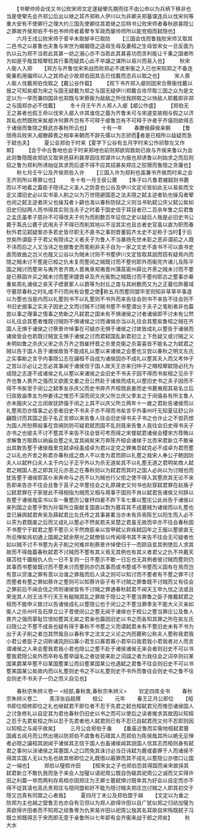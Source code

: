 <!-- { "loadSidebar": true } -->
　　【书翚帅师会伐又书公败宋师文定遂疑翚先期而往不由公命以为兵柄下移非也当是使翚先会齐郑公后出以继之耳齐郑称人伊川以为非卿夫郑蓄谋连兵以伐宋何等重大安有不使卿行之理大约三国先使卿往其君继之后特书公败宋师者春秋欲甚隠公之罪故齐侯郑伯不书也书帅师者着翚专军政而屡帅师所以能党桓而弑隠也】
　　六月壬戌公败宋师于菅辛未取郜辛巳取防
　　【三国会伐而鲁独败宋师又取其二邑书之以甚鲁也夫鲁与宋世为婚姻隠之适母生母及妻桓之生母皆宋女一旦反面为仇以云为郑不当若此其甚一祊之溺心亦不当若此其甚喜功而贪利能让千乗之国者所为如是乎哉宜桓翚稔其行事而疑其心此不卒譲之谋所以易兴而易入也】
　　秋宋人衞人入郑
　　【郑方与齐鲁伐宋宋战而败郑必不虞宋衞之入已也宋知郑之不备连衞乗机用偏师以入之其师必少故郑伯因其去已伐戴而恣兵以取之也】
　　宋人蔡人衞人伐戴郑伯伐取之【戴公谷作载】
　　【观下书齐郑入郕则因宋合蔡衞伐戴以报之可知矣郕为宋之与国无疑戴为郑之与国无疑伊川郑戴合攻尽取三国之众为是文定以为一举而兼四国非也郑既与宋蔡衞为敌敌之所伐我顾取之以快敌人耶戴即非郑之与国郑亦必不伐戴】
　　冬十月壬午齐人郑人入郕【郕公作盛】
　　【郑伯无王之甚者也假王命以伐宋入郕入许其谁信之葢为齐鲁未可与宋遽变故相与假之以济其私也然既败宋矣郕许何罪齐岂有不可释于郕鲁岂有不可释于许者乎齐僖则欲得志于诸侯而鲁隠之黩武亦春秋所讥也】
　　十有一年
　　春滕侯薛侯来朝
　　【鲁隠用兵败宋入郕滕薛畏之相率来朝而不辞先儒以为志骄而者是已桓所以益疑而急于弑也夫】
　　夏公会郑伯于时来【夏字下公谷有五月字时来公作祁黎左又作郲】
　　【会于中丘鲁地也会于时来郑地也前则郑欲钩致助已故与齐侯来鲁以为会此则鲁隠既收郑祊又取宋邑获利甚厚因往郑谋许以为报也郑诱鲁以利始求之而后则招之鲁为郑利所诱始従其求而后遂不得不应其招甚矣郑庄之狡猾而鲁隠之贪庸也】
　　秋七月壬午公及齐侯郑伯入许
　　【三国入许为郑利也虽兼书齐侯而时来之会无齐则所以専罪公也】
　　冬十有一月壬辰公薨
　　【朱子曰凡鲁君被弑则书薨而以不地着之葢臣子隠讳之义圣人之防意也公谷及伊川文定论皆如此无以易矣而文定又谓旧史必以实书圣人削之以为万世隠避国恶之法夫隠之弑主逆者轨也操刄者翚也闵之弑主逆者庆父也操刄者卜齮也准以春秋防狱之义则当书轨弑公庆父弑公矣如旧史归狱两人而书得其实则当夫子之时着于国史信于耳目者已二百余年鲁之后君鲁之孟氏虽孝子慈孙不可得改夫子何为而削数百年征信之史以疑后人哉是必旧史书公薨于蒍氏公薨于武闱夫子不得已而削其地以不没其实也且古者史官虽以直为职而春秋外君见弑疑案亦多若史皆尽职无不直书之事则晋董狐齐太史不足称于当时于后世矣所谓臣子于君父有隠讳之义者夫子为鲁人不当暴扬先世未彰之恶非谓前之人既不讳而后之人又当讳之也据鲁史而笔削非夫子自为一家之文史不直书不可以直书史直而故曲之岂义也哉又公谷以为贼未讨则不书塟伊川文定皆取其説而窃有疑焉内而隠之贼未讨不塟是已桓之仇未复而塟闵之贼既讨而不塟何耶外而衞完齐诸儿及陈平国之贼讨而塟宋与夷齐舍齐商人晋夷臯郑夷晋州蒲莒密州薛比齐荼之贼未讨而不塟是已蔡固许买之贼未讨而塟宋捷晋卓及齐光衞剽之贼既讨而不塟何耶古之塟事亦綦重矣周礼诸侯之丧天子缌衰冢人以爵等为封丘之度与其树数而又为之正墓位跸墓域守墓禁春秋之时礼或不行而尚有会塟之使称五月而塟同盟毕至则知非草草卒事遂以为塟也当是内而以礼塟则书不以礼塟则不书外而来告往会则书不来告不往会则不书旧史据事之实夫子因史之文而讨贼不讨贼书塟不书塟谓出于夫子之笔削者非也葢尝以事之理事之情事之势断之凡弑君之国未有不惧诸侯之讨者诸侯即不讨未有公然以礼往会其塟者惟既讨贼则不惧诸侯之讨而诸侯亦当以礼往会其塟矣鲁桓之贼在齐国人无惧于诸侯之讨蔡景许悼事在可疑亦无惧于诸侯之讨故皆成礼以塟告于诸侯而诸侯皆会也若既讨贼宜无惧于诸侯之讨而君弑国乱新君初立上下危疑又或讨贼之义未明如鲁之杀庆父宋之杀万齐之戮崔杼晋之杀里克衞之杀甯喜皆不能名之为弑君之贼以告于国人告于诸侯故皆不能成礼以塟以来诸侯之会塟也又尝以春秋之明文左氏之实事断之言乎内事隠公志在譲桓不自成为诸侯因亦不成礼以塟其夫人而又考仲子之宫以示必让之志必其事闻于诸侯信于国人故天王亦来归仲子之赗桓翚弑隠必托为成隠之志遂不成诸侯之礼以塟以来诸侯之会旧史不书夫子因不得而书矣桓之见杀于齐也鲁人畏齐之强而又欲匿文姜之丑公然赴于诸侯而成礼以塟旧史书之夫子因而不得不书矣至于闵公之弑季友杀庆父而史书奔齐齐桓戮哀姜而史书薨夷观其易名立后归丧致庙季友为仲姜讳之惟恐不深而闵又庆父所立庆父季友之于闵僖各有所主鲁人亦未服庆父之立闵故犹跻僖于闵之上其不以庆父所立两年十一嵗之君赴告诸侯而以礼塟焉恐亦情事之必至者旧史不书夫子亦不得而书矣言乎外事州吁无知夏征舒公孙翩既讨而其国之臣子名正言顺以来告鲁人往会旧史得书夫子书之也许止之不尝药想为国人所恕蔡般事在宫阃防防可疑君弑而国不乱则竟来告鲁人竟往会旧史得书夫子亦书之也彼夫不讨不塟其不来告不往会皆可考而得之宋督弑君诸侯会稷宋方荐贿以求解鲁方取鼎以纳庙会塟之礼宜其阙矣宋万奔陈齐桓会诸侯于北杏宋君新立不敢亲出其敢告塟于诸侯哉里克弑卓经虽成卓为君以定克之罪夷吾弑克必不成卓为君而塟之以礼也齐舍之称君亦春秋成之商人不以舍为君而顾以礼塟之哉宋人奉公子鲍因防夫人以弑杵臼夫人主于内公子正乎外以为杀无道矣其不以礼塟无道之君明矣商人弑君之贼国人恶之即其兄元亦恶之在春秋则以为弑君而其时之国人必尚以为讨贼也而犹告塟于诸侯耶莒仆来奔命与之邑不以为贼也行父拒之使不得入其塟庶其无论不来告即来告亦不往会且鲁于莒子之卒塟往会之礼原疎史又何书也赵穿弑君罪在赵盾子公弑君罪在子家彼此不得相指为贼而又相与用事于国则不肯以弑君告诸侯又何辞以告塟于诸侯哉栾书以车一乗塟厉公崔杼四翣不跸下车七乗以塟庄公此尚告于诸侯以来列国之会塟乎剽为孙甯所立衞献复国直以剽为簒耳其不成簒贼为诸侯而以礼塟也宜已展舆弑君奔吴及薛弑君比左氏传之其事甚畧当亦未有异焉陈乞以阳生而入必不以茶为君既废之后而又成礼以塟必不然矣若夫吴楚之君虽无故而卒亦不往会春秋固不书塟宁于弑君之塟不塟示义乎然商臣亲以宫甲弑父弃疾弑囚年之王服以塟彼直无所忌惮矣呉初通上国阍之弑余祭光之弑僚皆以传闻得书其不来告不往会无可疑者也如以贼不讨不书塟为夫子削之何难并削蔡景许悼使归于一而顾自变其例使后人求其故而不得哉葢春秋弑君不讨贼而不塟有其义焉无其例也有其义者君父之仇不共戴天寝苫枕千圗报仇人仇一日不复则一日不塟示不敢一日忘也无其例者彼讨贼而塟则仍其事而书塟彼既讨而不塟未讨而塟则亦仍其事而或书塟或不书塟而义固有在焉而岂有意以贷谁之罪有意以治谁之罪哉而后人读之则可以知讨而不塟者有不塟之罪不讨而塟者有塟之罪如蔡许之塟则可以知蔡许臣子有不讨贼之罪鲁既不讨贼而又有往会之罪前后不闻会伐之师则诸侯皆有不讨贼之罪通春秋弑君不闻天王申九伐之法或且荣宠其人则王法不行天王有縦贼奨乱之罪故于隠公之不塟当罪鲁之臣子推戴弑君之桓而不能申义致讨以告诸侯成礼以塟隠公也于闵公之不塟当罪季友不能大义灭亲如衞人之杀州吁及石厚立公子晋使闵公之塟无闻于诸侯也于桓公之塟当罪庄公及鲁人畏齐之强而蒙耻饮恨如塟其无故之君亲也葢因旧史以书之而各知其罪之所在矣左氏曰隠公之不塟不成丧也疑有得于春秋不书塟之义而谓弑君未有不塟旧史未有不书为出于夫子削之者岂其然哉且以春秋字之法文之义论之内而薨称公称夫人塟称我君我小君公者臣子之词称诸异则曰寡小君生曰寡君寡小君卒曰我君我小君我者对人而言谓诸侯之人来会塟我君我小君也隠公之塟不赴于诸侯诸侯无来会者则旧史不可以书塟我君隠公矣外而卒称名塟举諡名之者従彼来赴之词諡之者为我往会之词卒则曰某国某爵某卒塟不曰某国塟某公而曰塟某国某公也遇弑之君鲁不往会则旧史不可以书塟某国某公矣故内而以礼塟则史书之不以礼塟则史不书外而鲁往会则史书之鲁不往会则史不书夫子一仍之而义自见也】











　　春秋宗朱辨义卷一
<经部,春秋类,春秋宗朱辨义>
　　钦定四库全书
　　春秋宗朱辨义卷二
　　髙淳张自超撰
　　桓公
　　元年
　　春王正月公即位
　　【桓书即位桓修即位之礼也继弑君不即位者不忍于先君之弑也桓弑君兄而惟恐诸侯国人之讨急修礼以自定其为君也春秋仍旧史以书之而可以使后之读者推求其故因以知桓之忍于先君矣桓之所以忍于先君者他人弑君则已有不忍已自弑君而又何不忍耶则因以知桓之与闻乎故矣】
　　三月公会郑伯于垂
　　【垂虽近鲁而实衞地桓弑君簒国甫五阅月而公然出境以防郑伯不虞鲁有石碏其人而郑伯为陈侯哉其所以絶无忌惮者必隠之譲桓其説闻于诸侯其志信于国人也虽诸侯闻其説国人信其志而桓则身有弑君之事何以涂诸侯之耳塞国人之口而免其诛讨必当日讳弑为薨或委罪于人而诸侯不得其实国人无以为名也故其修即位之礼既借以蔽罪而其不成礼以塟隠公亦借口让国之一端也】
　　郑伯以璧假许田
　　【桓宋女之子也郑伯恐其得国而亲宋故挟其弑君新立不敢仇我而急于来会人加璧以请祀周公既自伪输其祀周公之诚而又实得许田之利葢一举而两利存焉桓亦因郑庄为王卿士簒弑惧讨既幸其为好会以自定而亦不得不従其请也高氏责郑庄与隠同盟和好不能为隠讨贼夫郑庄岂讨贼之人即其初交于隠又岂真有同盟之心者哉】
　　夏四月丁未公及郑伯盟于越
　　【文定以为垂之防郑为主也越之盟鲁志也亦自有见但以为郑人欲得许田以自广犹似郑之归祊加璧为真欲得许田者而不知郑之结鲁専为仇宋易许田以祀周公独其名耳故自宋殇既弑子冯既立郑既得志于宋而即无意于亲鲁所以七年即有会齐衞来战于郎之师矣】
　　秋大水
